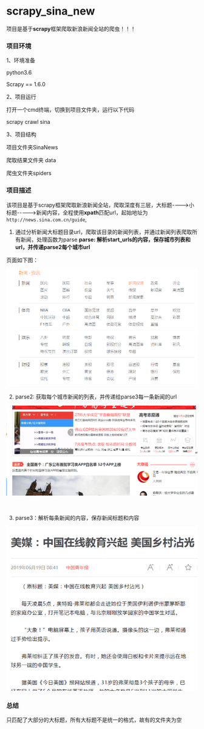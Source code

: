 # scrapy_sina_new
项目是基于**scrapy**框架爬取新浪新闻全站的爬虫！！！

### 项目环境

1、环境准备

python3.6

Scrapy == 1.6.0

2、项目运行

打开一个cmd终端，切换到项目文件夹，运行以下代码

scrapy crawl sina 

3、项目结构

项目文件夹SinaNews

爬取结果文件夹 data

爬虫文件夹spiders



### 项目描述

该项目是基于scrapy框架爬取新浪新闻全站，爬取深度有三层，大标题---->小标题----->新闻内容，全程使用**xpath**匹配url，起始地址为`http://news.sina.com.cn/guide`,

1. 通过分析新闻大标题目录url，爬取该目录的新闻列表，并通过新闻列表爬取所有新闻，处理函数为parse
    **parse: 解析start_urls的内容，保存城市列表和url，并传递parse2每个城市url**

页面如下图：

![新浪新闻](./img/sina_guide.png)

2. parse2: 获取每个城市新闻的列表，并传递给parse3每一条新闻的url

![新闻列表](./img/sina_list.png)

​    

3. parse3：解析每条新闻的内容，保存新闻标题和内容

![](./img/sina_new.png)



### 总结

只匹配了大部分的大标题，所有大标题不是统一的格式，故有的文件夹为空



